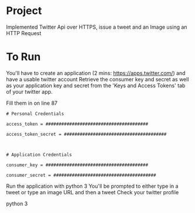 # Project
Implemented Twitter Api over HTTPS, issue a tweet and an Image using an HTTP Request


# To Run
You'll have to create an application (2 mins: https://apps.twitter.com/) and have a usable twitter account
Retrieve the consumer key and secret as well as your application key and secret from the 'Keys and Access Tokens' tab of your twitter app.

Fill them in on line 87

    # Personal Credentials
    
    access_token = #######################################
    
    access_token_secret = #######################################
    


    # Application Credentials
    
    consumer_key = #######################################
    
    consumer_secret = #######################################
    
    

Run the application with python 3
You'll be prompted to either type in a tweet or type an image URL and then a tweet
Check your twitter profile

python 3
